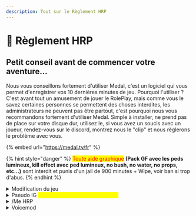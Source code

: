 ```yaml
---
description: Tout sur le Règlement HRP
---
```


# 📃 Règlement HRP

## Petit conseil avant de commencer votre aventure... <a href="#petit-conseil-avant-de-commencer-votre-aventure" id="petit-conseil-avant-de-commencer-votre-aventure"></a>

Nous vous conseillons fortement d'utiliser Medal, c'est un logiciel qui vous permet d'enregistrer vos 10 dernières minutes de jeu. Pourquoi l'utiliser ? C'est avant tout un amusement de jouer le RolePlay, mais comme vous le savez certaines personnes se permettent des choses interdites, les administrateurs ne peuvent pas être partout, c'est pourquoi nous vous recommandons fortement d'utiliser Medal. Simple à installer, ne prend pas de place sur votre disque dur, utilisez le, si vous avez un soucis avec un joueur, rendez-vous sur le discord, montrez nous le "clip" et nous règlerons le problème avec vous.

{% embed url="https://medal.tv/fr" %}

{% hint style="danger" %}
<mark style="color:red;">Toute aide graphique</mark> **(Pack GF avec les peds lumineux, kill effect avec ped lumineux, no bush, no water, no props, etc...)** sont interdit et punis d'un jail de 900 minutes + Wipe, voir ban si trop d'abus.
{% endhint %}

<details>

<summary>Modification du jeu</summary>

Tout mod menu, ou mod style no recoil, no bush, no water, no props, hitbox, bullet pénétration, no spread, no ragdoll etc.., et ou logiciel de cheat est interdit et sera sanctionné d’un <mark style="color:red;">ban définitif.</mark>

</details>

<details>

<summary>Pseudo IG <mark style="color:yellow;">(Pseudo au dessus de votre tête)</mark></summary>

Tout pseudo offensant, raciste ou contenant des propos inappropriés, est totalement interdit, en cas de non-respect de cette règle, un <mark style="color:red;">**bannissement**</mark> _<mark style="color:red;">temporaire</mark>_ ou _<mark style="color:red;">permanent</mark>_ vous sera administré en fonction de la situation.

</details>

<details>

<summary>/Me HRP</summary>

Le **/me** du style <mark style="color:purple;">“J'suis nul ontop”</mark>, tout comme les <mark style="color:red;">/me inutiles</mark>, la <mark style="color:red;">depop</mark>, <mark style="color:red;">ez</mark> ou pour <mark style="color:red;">insulter ou autre sont interdit pendant les scènes rp</mark>, le <mark style="color:green;">/me sert à décrire une action RP</mark>, donc tout <mark style="color:red;">/me abusifs</mark> pendant une scène RP sera <mark style="color:red;">sanctionné d'un ban perm.</mark>

</details>

<details>

<summary>Voicemod</summary>

Il est interdit d’utiliser un <mark style="color:red;">modificateur de voix</mark> qui n’apporte <mark style="color:red;">RIEN</mark> de concret en RP. _(Un modificateur de voix utilisé pendant un échange d’otage avec la police pour dissimuler votre identité est autorisé par exemple)_

</details>
